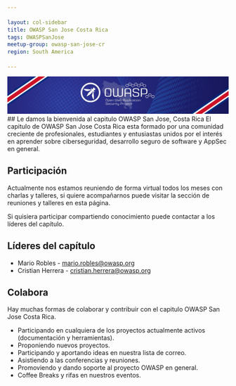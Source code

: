 ```yaml
---

layout: col-sidebar
title: OWASP San Jose Costa Rica
tags: OWASPSanJose
meetup-group: owasp-san-jose-cr
region: South America

---
```

<img src="assets/images/owasp_top.jpeg" />
## Le damos la bienvenida al capitulo OWASP San Jose, Costa Rica
El capitulo de OWASP San Jose Costa Rica esta formado por una comunidad creciente de profesionales, estudiantes y entusiastas unidos por el interés en aprender sobre ciberseguridad, desarrollo seguro de software y AppSec en general.

## Participación
Actualmente nos estamos reuniendo de forma virtual todos los meses con charlas y talleres, si quiere acompañarnos puede visitar la sección de reuniones y talleres en esta página.

Si quisiera participar compartiendo conocimiento puede contactar a los líderes del capítulo.

## Líderes del capítulo

 - Mario Robles - mario.robles@owasp.org
 - Cristian Herrera - cristian.herrera@owasp.org

## Colabora
Hay muchas formas de colaborar y contribuir con el capitulo OWASP San Jose Costa Rica.

 - Participando en cualquiera de los proyectos actualmente activos (documentación y herramientas).
 - Proponiendo nuevos proyectos.
 - Participando y aportando ideas en nuestra lista de correo.
 - Asistiendo a las conferencias y reuniones.
 - Promoviendo y dando soporte al proyecto OWASP en general.
 - Coffee Breaks y rifas en nuestros eventos.
